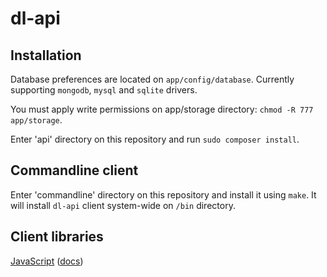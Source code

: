 dl-api
===

Installation
---

Database preferences are located on `app/config/database`. Currently supporting `mongodb`, `mysql` and `sqlite` drivers.

You must apply write permissions on app/storage directory: `chmod -R 777 app/storage`.

Enter 'api' directory on this repository and run `sudo composer install`.

Commandline client
---

Enter 'commandline' directory on this repository and install it using `make`. It
will install `dl-api` client system-wide on `/bin` directory.

Client libraries
---

[JavaScript](https://github.com/doubleleft/dl-api-javascript) ([docs](http://doubleleft.github.io/dl-api-javascript))
